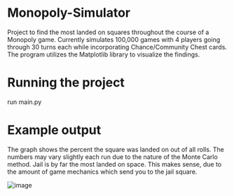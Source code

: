 # Monopoly-Simulator
Project to find the most landed on squares throughout the course of a Monopoly game.
Currently simulates 100,000 games with 4 players going through 30 turns each while incorporating Chance/Community Chest cards.
The program utilizes the Matplotlib library to visualize the findings.

# Running the project
run main.py

# Example output
The graph shows the percent the square was landed on out of all rolls. The numbers may vary slightly each run due to the nature of the Monte Carlo method. Jail is by far the most landed on space. This makes sense, due to the amount of game mechanics which send you to the jail square. 

![image](https://user-images.githubusercontent.com/59662986/183808186-b4846e91-1c8f-48ef-961e-7bbba106693d.png)

